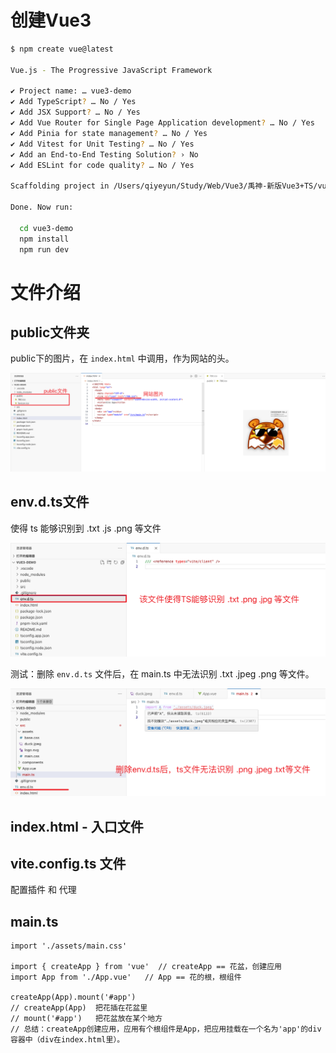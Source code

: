 #  创建Vue3

```bash
$ npm create vue@latest

Vue.js - The Progressive JavaScript Framework

✔ Project name: … vue3-demo
✔ Add TypeScript? … No / Yes
✔ Add JSX Support? … No / Yes
✔ Add Vue Router for Single Page Application development? … No / Yes
✔ Add Pinia for state management? … No / Yes
✔ Add Vitest for Unit Testing? … No / Yes
✔ Add an End-to-End Testing Solution? › No
✔ Add ESLint for code quality? … No / Yes

Scaffolding project in /Users/qiyeyun/Study/Web/Vue3/禹神-新版Vue3+TS/vue3-demo...

Done. Now run:

  cd vue3-demo
  npm install
  npm run dev
```



# 文件介绍

## public文件夹

public下的图片，在 `index.html` 中调用，作为网站的头。

![](./images/public-icon.png)



## env.d.ts文件

使得 ts 能够识别到 .txt .js .png 等文件

![](./images/env-d-ts.png)

测试：删除 `env.d.ts` 文件后，在 main.ts 中无法识别 .txt .jpeg .png 等文件。

![](./images/env-d-ts-rm.png)



## index.html - 入口文件



## vite.config.ts 文件

配置插件 和 代理



## main.ts

```tsx
import './assets/main.css'

import { createApp } from 'vue'  // createApp == 花盆，创建应用
import App from './App.vue'	  // App == 花的根，根组件

createApp(App).mount('#app')
// createApp(App)  把花插在花盆里
// mount('#app')   把花盆放在某个地方
// 总结：createApp创建应用，应用有个根组件是App，把应用挂载在一个名为'app'的div容器中（div在index.html里）。
```













































